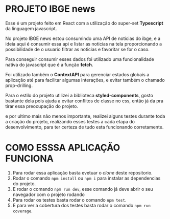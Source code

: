 # PROJETO IBGE news

Esse é um projeto feito em React com a utilização do super-set **Typescript** da linguagem javascript.

No projeto IBGE news estou consumindo uma API de noticias do ibge, e a ideia aqui é consumir essa api
e listar as noticias na tela proporcionando a possibilidade de o usuario filtrar as noticias e favoritar se for o caso.

Para conseguir consumir esses dados foi utilizado uma funcionalidade nativa do javascript que é a função **fetch**.

Foi utilizado também o **ContextAPI** para gerenciar estados globais a aplicação até para facilitar algumas interações, e evitar também o chamado prop-drilling.

Para o estilo do projeto utilizei a biblioteca **styled-components**, gosto bastante dela pois ajuda a evitar conflitos de classe no css, então já da pra tirar essa preocupação do projeto.

e por ultimo mais não menos importante, realizei alguns testes durante toda a criação do projeto, realizando esses testes a cada etapa do desenvolvimento, para ter certeza de tudo esta funcionando corretamente.

# COMO ESSSA APLICAÇÃO FUNCIONA

1. Para rodar essa aplicação basta evetuar o *clone* deste repositorio.
2. Rodar o comando `npm install` ou `npm i` para instalar as dependencias do projeto.
3. E rodar o comando `npm run dev`, esse comando já deve abrir o seu navegador com o projeto rodando
4. Para rodar os testes basta rodar o comando `npm test`.
5. E para ver a cobertura dos testes basta rodar o comando `npm run coverage`.

